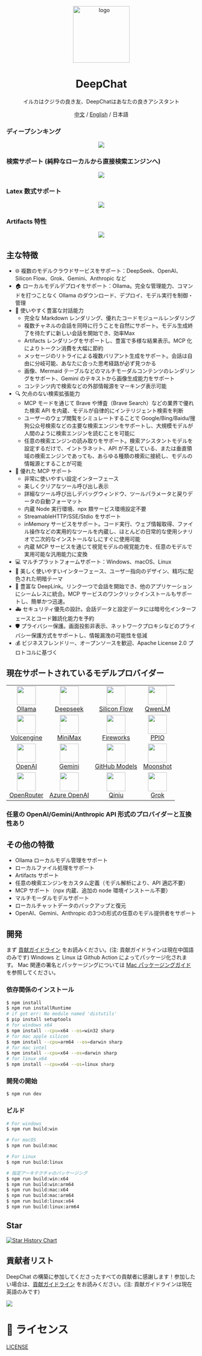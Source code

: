 <p align='center'>
<img src='./build/icon.png' width="150" height="150" alt="logo" />
</p>

<h1 align="center">DeepChat</h1>

<p align="center">イルカはクジラの良き友、DeepChatはあなたの良きアシスタント</p>

<div align="center">
  <a href="./README.zh.md">中文</a> / <a href="./README.md">English</a> / 日本語
</div>

### ディープシンキング

<p align='center'>
<img src='./build/screen.zh.jpg'/>
</p>

### 検索サポート (純粋なローカルから直接検索エンジンへ)

<p align='center'>
<img src='./build/screen.search.zh.jpg'/>
</p>

### Latex 数式サポート

<p align='center'>
<img src='./build/screen.latex.jpg'/>
</p>

### Artifacts 特性

<p align='center'>
<img src='./build/screen.artifacts.zh.jpg'/>
</p>

## 主な特徴

- 🌐 複数のモデルクラウドサービスをサポート：DeepSeek、OpenAI、Silicon Flow、Grok、Gemini、Anthropic など
- 🏠 ローカルモデルデプロイをサポート：Ollama。完全な管理能力、コマンドを打つことなく Ollama のダウンロード、デプロイ、モデル実行を制御・管理
- 🚀 使いやすく豊富な対話能力
  - 完全な Markdown レンダリング、優れたコードモジュールレンダリング
  - 複数チャネルの会話を同時に行うことを自然にサポート。モデル生成終了を待たずに新しい会話を開始でき、効率Max
  - Artifacts レンダリングをサポートし、豊富で多様な結果表示。MCP 化によりトークン消費を大幅に節約
  - メッセージのリトライによる複数バリアント生成をサポート。会話は自由に分岐可能、あなたに合った思考経路が必ず見つかる
  - 画像、Mermaid テーブルなどのマルチモーダルコンテンツのレンダリングをサポート、Gemini のテキストから画像生成能力をサポート
  - コンテンツ内で検索などの外部情報源をマーキング表示可能
- 🔍 欠点のない検索拡張能力
  - MCP モードを通じて Brave や博査（Brave Search）などの業界で優れた検索 API を内蔵、モデルが自律的にインテリジェント検索を判断
  - ユーザーのウェブ閲覧をシミュレートすることで Google/Bing/Baidu/搜狗公众号検索などの主要な検索エンジンをサポートし、大規模モデルが人間のように検索エンジンを読むことを可能に
  - 任意の検索エンジンの読み取りをサポート。検索アシスタントモデルを設定するだけで、イントラネット、API が不足している、または垂直領域の検索エンジンであっても、あらゆる種類の検索に接続し、モデルの情報源とすることが可能
- 🔧 優れた MCP サポート
  - 非常に使いやすい設定インターフェース
  - 美しくクリアなツール呼び出し表示
  - 詳細なツール呼び出しデバッグウィンドウ、ツールパラメータと戻りデータの自動フォーマット
  - 内蔵 Node 実行環境、npx 類サービス環境設定不要
  - StreamableHTTP/SSE/Stdio をサポート
  - inMemory サービスをサポート。コード実行、ウェブ情報取得、ファイル操作などの実用的なツールを内蔵し、ほとんどの日常的な使用シナリオで二次的なインストールなしにすぐに使用可能
  - 内蔵 MCP サービスを通じて視覚モデルの視覚能力を、任意のモデルで実用可能な汎用能力に変換
- 💻 マルチプラットフォームサポート：Windows、macOS、Linux
- 🎨 美しく使いやすいインターフェース、ユーザー指向のデザイン、精巧に配色された明暗テーマ
- 🔗 豊富な DeepLink。リンク一つで会話を開始でき、他のアプリケーションにシームレスに統合。MCP サービスのワンクリックインストールもサポートし、簡単かつ迅速。
- 🚑 セキュリティ優先の設計。会話データと設定データには暗号化インターフェースとコード難読化能力を予約
- 🛡️ プライバシー保護。画面投影非表示、ネットワークプロキシなどのプライバシー保護方式をサポートし、情報漏洩の可能性を低減
- 💰 ビジネスフレンドリー、オープンソースを歓迎、Apache License 2.0 プロトコルに基づく

## 現在サポートされているモデルプロバイダー

<table>
  <tr align="center">
    <td>
      <img src="./src/renderer/src/assets/llm-icons/ollama.svg" width="50" height="50"><br/>
      <a href="https://ollama.com">Ollama</a>
    </td>
    <td>
      <img src="./src/renderer/src/assets/llm-icons/deepseek-color.svg" width="50" height="50"><br/>
      <a href="https://deepseek.com/">Deepseek</a>
    </td>
    <td>
      <img src="./src/renderer/src/assets/llm-icons/siliconcloud.svg" width="50" height="50"><br/>
      <a href="https://www.siliconflow.cn/">Silicon Flow</a>
    </td>
    <td>
      <img src="./src/renderer/src/assets/llm-icons/qwen-color.svg" width="50" height="50"><br/>
      <a href="https://chat.qwenlm.ai">QwenLM</a>
    </td>
  </tr>
  <tr align="center">
    <td>
      <img src="./src/renderer/src/assets/llm-icons/doubao-color.svg" width="50" height="50"><br/>
      <a href="https://console.volcengine.com/ark/">Volcengine</a>
    </td>
    <td>
      <img src="./src/renderer/src/assets/llm-icons/minimax-color.svg" width="50" height="50"><br/>
      <a href="https://minimaxi.com/">MiniMax</a>
    </td>
    <td>
      <img src="./src/renderer/src/assets/llm-icons/fireworks-color.svg" width="50" height="50"><br/>
      <a href="https://fireworks.ai/">Fireworks</a>
    </td>
    <td>
      <img src="./src/renderer/src/assets/llm-icons/ppio-color.svg" width="50" height="50"><br/>
      <a href="https://ppinfra.com/">PPIO</a>
    </td>
  </tr>
  <tr align="center">
    <td>
      <img src="./src/renderer/src/assets/llm-icons/openai.svg" width="50" height="50"><br/>
      <a href="https://openai.com/">OpenAI</a>
    </td>
    <td>
      <img src="./src/renderer/src/assets/llm-icons/gemini-color.svg" width="50" height="50"><br/>
      <a href="https://gemini.google.com/">Gemini</a>
    </td>
    <td>
      <img src="./src/renderer/src/assets/llm-icons/github.svg" width="50" height="50"><br/>
      <a href="https://github.com/marketplace/models">GitHub Models</a>
    </td>
    <td>
      <img src="./src/renderer/src/assets/llm-icons/moonshot.svg" width="50" height="50"><br/>
      <a href="https://moonshot.ai/">Moonshot</a>
    </td>
  </tr>
  <tr align="center">
    <td>
      <img src="./src/renderer/src/assets/llm-icons/openrouter.svg" width="50" height="50"><br/>
      <a href="https://openrouter.ai/">OpenRouter</a>
    </td>
    <td>
      <img src="./src/renderer/src/assets/llm-icons/azure-color.svg" width="50" height="50"><br/>
      <a href="https://azure.microsoft.com/en-us/products/ai-services/openai-service">Azure OpenAI</a>
    </td>
    <td>
      <img src="./src/renderer/src/assets/llm-icons/qiniu.svg" width="50" height="50"><br/>
      <a href="https://www.qiniu.com/products/ai-token-api">Qiniu</a>
    </td>
    <td>
      <img src="./src/renderer/src/assets/llm-icons/grok.svg" width="50" height="50"><br/>
      <a href="https://x.ai/">Grok</a>
    </td>
  </tr>
</table>

### 任意の OpenAI/Gemini/Anthropic API 形式のプロバイダーと互換性あり
## その他の特徴

- Ollama ローカルモデル管理をサポート
- ローカルファイル処理をサポート
- Artifacts サポート
- 任意の検索エンジンをカスタム定義（モデル解析により、API 適応不要）
- MCP サポート（npx 内蔵、追加の node 環境インストール不要）
- マルチモーダルモデルサポート
- ローカルチャットデータのバックアップと復元
- OpenAI、Gemini、Anthropic の3つの形式の任意のモデル提供者をサポート

## 開発

まず [貢献ガイドライン](./CONTRIBUTING.zh.md) をお読みください。(注: 貢献ガイドラインは現在中国語のみです)
Windows と Linux は Github Action によってパッケージ化されます。
Mac 関連の署名とパッケージングについては [Mac パッケージングガイド](https://github.com/ThinkInAIXYZ/deepchat/wiki/Mac-%E6%89%93%E5%8C%85%E6%8C%87%E5%8D%97) を参照してください。

### 依存関係のインストール

```bash
$ npm install
$ npm run installRuntime
# if got err: No module named 'distutils'
$ pip install setuptools
# for windows x64
$ npm install --cpu=x64 --os=win32 sharp
# for mac apple silicon
$ npm install --cpu=arm64 --os=darwin sharp
# for mac intel
$ npm install --cpu=x64 --os=darwin sharp
# for linux x64
$ npm install --cpu=x64 --os=linux sharp
```

### 開発の開始

```bash
$ npm run dev
```

### ビルド

```bash
# For windows
$ npm run build:win

# For macOS
$ npm run build:mac

# For Linux
$ npm run build:linux

# 指定アーキテクチャのパッケージング
$ npm run build:win:x64
$ npm run build:win:arm64
$ npm run build:mac:x64
$ npm run build:mac:arm64
$ npm run build:linux:x64
$ npm run build:linux:arm64
```

## Star

[![Star History Chart](https://api.star-history.com/svg?repos=ThinkInAIXYZ/deepchat&type=Timeline)](https://www.star-history.com/#ThinkInAIXYZ/deepchat&Timeline)

## 貢献者リスト

DeepChat の構築に参加してくださったすべての貢献者に感謝します！参加したい場合は、[貢献ガイドライン](./CONTRIBUTING.md) をお読みください。(注: 貢献ガイドラインは現在英語のみです)

<a href="https://github.com/ThinkInAIXYZ/deepchat/graphs/contributors">
  <img src="https://contrib.rocks/image?repo=ThinkInAIXYZ/deepchat" />
</a>

# 📃 ライセンス

[LICENSE](./LICENSE)
